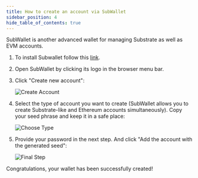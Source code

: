 ```yaml
---
title: How to create an account via SubWallet
sidebar_position: 4
hide_table_of_contents: true
---
```


SubWallet is another advanced wallet for managing Substrate as well as EVM accounts.

1. To install Subwallet follow this [link](https://subwallet.app/download.html).

2. Open SubWallet by clicking its logo in the browser menu bar.

3. Click "Create new account":

    ![Create Account](/img/02/subwallet-add-account.png)

4. Select the type of account you want to create (SubWallet allows you to create Substrate-like and Ethereum accounts simultaneously). Copy your seed phrase and keep it in a safe place:

    ![Choose Type](/img/02/subwallet-choose-type.png)

5. Provide your password in the next step. And click "Add the account with the generated seed":

    ![Final Step](/img/02/subwallet-final-step.png)

Congratulations, your wallet has been successfully created!
